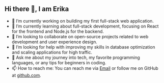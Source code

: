 ## Hi there 👋, I am Erika 
<!--
**Erika-Wanjiru/Erika-Wanjiru** is a ✨ _special_ ✨ repository because its `README.md` (this file) appears on your GitHub profile.

Here are some ideas to get you started:

- 🔭 I’m currently working on ...
- 🌱 I’m currently learning ...
- 👯 I’m looking to collaborate on ...
- 🤔 I’m looking for help with ...
- 💬 Ask me about ...
- 📫 How to reach me: ...
- 😄 Pronouns: ...
- ⚡ Fun fact: ...
-->


- 🔭 I’m currently working on building my first full-stack web application.
- 🌱 I’m currently learning about full-stack development, focusing on React for the frontend and Node.js for the backend.
- 👯 I’m looking to collaborate on open-source projects related to web development and user experience design.
- 🤔 I’m looking for help with improving my skills in database optimization and scaling applications for high traffic.
- 💬 Ask me about my journey into tech, my favorite programming languages, or any tips for beginners in coding.
- 📫 How to reach me: You can reach me via [Email](https://mail.google.com/mail/u/0/#inbox) or follow me on GitHub at [github.com](https://github.com/Erika-Wanjiru).

